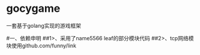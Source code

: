 # gocygame
一套基于golang实现的游戏框架

#一、依赖申明
 ##1>、采用了name5566 leaf的部分模块代码
 ##2>、tcp网络模块使用github.com/funny/link
